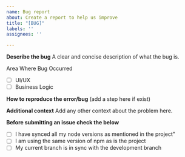 ```yaml
---
name: Bug report
about: Create a report to help us improve
title: "[BUG]"
labels: ''
assignees: ''

---
```


**Describe the bug**
A clear and concise description of what the bug is.

Area Where Bug Occurred

- [ ] UI/UX
- [ ] Business Logic

**How to reproduce the error/bug**
(add a step here if exist)

**Additional context**
Add any other context about the problem here.

**Before submitting an issue check the below**

- [ ] I have synced all my node versions as mentioned in the project"
- [ ] I am using the same version of npm as is the project
- [ ] My current branch is in sync with the development branch
